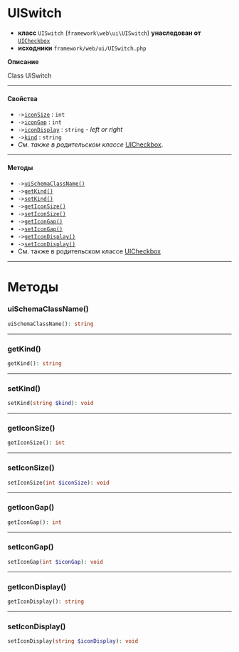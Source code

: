 # UISwitch

- **класс** `UISwitch` (`framework\web\ui\UISwitch`) **унаследован от** [`UICheckbox`](https://github.com/jphp-group/wizard-framework/blob/master/wizard-web-ui/api-docs/classes/framework/web/ui/UICheckbox.ru.md)
- **исходники** `framework/web/ui/UISwitch.php`

**Описание**

Class UISwitch

---

#### Свойства

- `->`[`iconSize`](#prop-iconsize) : `int`
- `->`[`iconGap`](#prop-icongap) : `int`
- `->`[`iconDisplay`](#prop-icondisplay) : `string` - _left or right_
- `->`[`kind`](#prop-kind) : `string`
- *См. также в родительском классе* [UICheckbox](https://github.com/jphp-group/wizard-framework/blob/master/wizard-web-ui/api-docs/classes/framework/web/ui/UICheckbox.ru.md).

---

#### Методы

- `->`[`uiSchemaClassName()`](#method-uischemaclassname)
- `->`[`getKind()`](#method-getkind)
- `->`[`setKind()`](#method-setkind)
- `->`[`getIconSize()`](#method-geticonsize)
- `->`[`setIconSize()`](#method-seticonsize)
- `->`[`getIconGap()`](#method-geticongap)
- `->`[`setIconGap()`](#method-seticongap)
- `->`[`getIconDisplay()`](#method-geticondisplay)
- `->`[`setIconDisplay()`](#method-seticondisplay)
- См. также в родительском классе [UICheckbox](https://github.com/jphp-group/wizard-framework/blob/master/wizard-web-ui/api-docs/classes/framework/web/ui/UICheckbox.ru.md)

---
# Методы

<a name="method-uischemaclassname"></a>

### uiSchemaClassName()
```php
uiSchemaClassName(): string
```

---

<a name="method-getkind"></a>

### getKind()
```php
getKind(): string
```

---

<a name="method-setkind"></a>

### setKind()
```php
setKind(string $kind): void
```

---

<a name="method-geticonsize"></a>

### getIconSize()
```php
getIconSize(): int
```

---

<a name="method-seticonsize"></a>

### setIconSize()
```php
setIconSize(int $iconSize): void
```

---

<a name="method-geticongap"></a>

### getIconGap()
```php
getIconGap(): int
```

---

<a name="method-seticongap"></a>

### setIconGap()
```php
setIconGap(int $iconGap): void
```

---

<a name="method-geticondisplay"></a>

### getIconDisplay()
```php
getIconDisplay(): string
```

---

<a name="method-seticondisplay"></a>

### setIconDisplay()
```php
setIconDisplay(string $iconDisplay): void
```